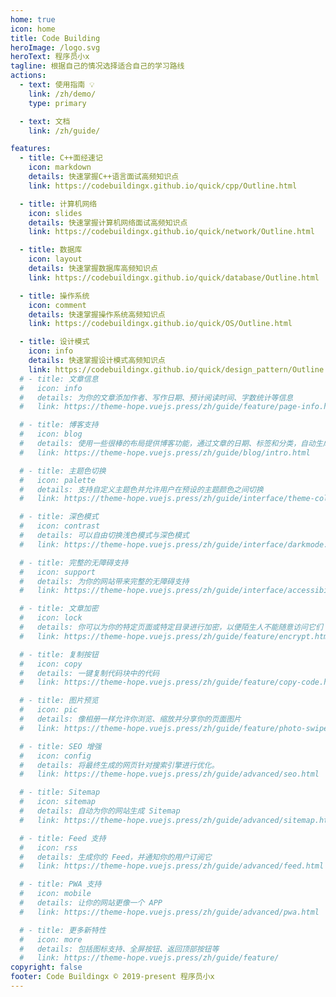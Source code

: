 ```yaml
---
home: true
icon: home
title: Code Building
heroImage: /logo.svg
heroText: 程序员小x
tagline: 根据自己的情况选择适合自己的学习路线
actions:
  - text: 使用指南 💡
    link: /zh/demo/
    type: primary

  - text: 文档
    link: /zh/guide/

features:
  - title: C++面经速记
    icon: markdown
    details: 快速掌握C++语言面试高频知识点
    link: https://codebuildingx.github.io/quick/cpp/Outline.html

  - title: 计算机网络
    icon: slides
    details: 快速掌握计算机网络面试高频知识点
    link: https://codebuildingx.github.io/quick/network/Outline.html

  - title: 数据库
    icon: layout
    details: 快速掌握数据库高频知识点
    link: https://codebuildingx.github.io/quick/database/Outline.html

  - title: 操作系统
    icon: comment
    details: 快速掌握操作系统高频知识点
    link: https://codebuildingx.github.io/quick/OS/Outline.html

  - title: 设计模式
    icon: info
    details: 快速掌握设计模式高频知识点
    link: https://codebuildingx.github.io/quick/design_pattern/Outline.html
  # - title: 文章信息
  #   icon: info
  #   details: 为你的文章添加作者、写作日期、预计阅读时间、字数统计等信息
  #   link: https://theme-hope.vuejs.press/zh/guide/feature/page-info.html

  # - title: 博客支持
  #   icon: blog
  #   details: 使用一些很棒的布局提供博客功能，通过文章的日期、标签和分类，自动生成文章、分类、标签与时间轴列表
  #   link: https://theme-hope.vuejs.press/zh/guide/blog/intro.html

  # - title: 主题色切换
  #   icon: palette
  #   details: 支持自定义主题色并允许用户在预设的主题颜色之间切换
  #   link: https://theme-hope.vuejs.press/zh/guide/interface/theme-color.html

  # - title: 深色模式
  #   icon: contrast
  #   details: 可以自由切换浅色模式与深色模式
  #   link: https://theme-hope.vuejs.press/zh/guide/interface/darkmode.html

  # - title: 完整的无障碍支持
  #   icon: support
  #   details: 为你的网站带来完整的无障碍支持
  #   link: https://theme-hope.vuejs.press/zh/guide/interface/accessibility.html

  # - title: 文章加密
  #   icon: lock
  #   details: 你可以为你的特定页面或特定目录进行加密，以便陌生人不能随意访问它们
  #   link: https://theme-hope.vuejs.press/zh/guide/feature/encrypt.html

  # - title: 复制按钮
  #   icon: copy
  #   details: 一键复制代码块中的代码
  #   link: https://theme-hope.vuejs.press/zh/guide/feature/copy-code.html

  # - title: 图片预览
  #   icon: pic
  #   details: 像相册一样允许你浏览、缩放并分享你的页面图片
  #   link: https://theme-hope.vuejs.press/zh/guide/feature/photo-swipe.html

  # - title: SEO 增强
  #   icon: config
  #   details: 将最终生成的网页针对搜索引擎进行优化。
  #   link: https://theme-hope.vuejs.press/zh/guide/advanced/seo.html

  # - title: Sitemap
  #   icon: sitemap
  #   details: 自动为你的网站生成 Sitemap
  #   link: https://theme-hope.vuejs.press/zh/guide/advanced/sitemap.html

  # - title: Feed 支持
  #   icon: rss
  #   details: 生成你的 Feed，并通知你的用户订阅它
  #   link: https://theme-hope.vuejs.press/zh/guide/advanced/feed.html

  # - title: PWA 支持
  #   icon: mobile
  #   details: 让你的网站更像一个 APP
  #   link: https://theme-hope.vuejs.press/zh/guide/advanced/pwa.html

  # - title: 更多新特性
  #   icon: more
  #   details: 包括图标支持、全屏按钮、返回顶部按钮等
  #   link: https://theme-hope.vuejs.press/zh/guide/feature/
copyright: false
footer: Code Buildingx © 2019-present 程序员小x
---
```


